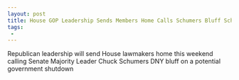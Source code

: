 ```yaml
---
layout: post
title: House GOP Leadership Sends Members Home Calls Schumers Bluff Schumer Needs to Decide if He Wants a Shutdown
tags:
 -
---
```

Republican leadership will send House lawmakers home this weekend calling Senate Majority Leader Chuck Schumers DNY bluff on a potential government shutdown
